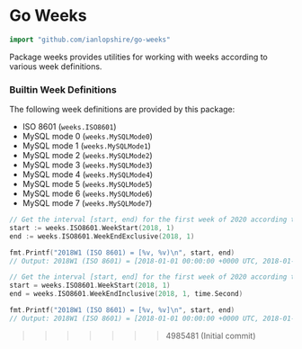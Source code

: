 # Go Weeks

```go
import "github.com/ianlopshire/go-weeks"
```

Package weeks provides utilities for working with weeks according to various week definitions.

### Builtin Week Definitions

The following week definitions are provided by this package:
- ISO 8601 (`weeks.ISO8601`)
- MySQL mode 0 (`weeks.MySQLMode0`)
- MySQL mode 1 (`weeks.MySQLMode1`)
- MySQL mode 2 (`weeks.MySQLMode2`)
- MySQL mode 3 (`weeks.MySQLMode3`)
- MySQL mode 4 (`weeks.MySQLMode4`)
- MySQL mode 5 (`weeks.MySQLMode5`)
- MySQL mode 6 (`weeks.MySQLMode6`)
- MySQL mode 7 (`weeks.MySQLMode7`)

```go
// Get the interval [start, end) for the first week of 2020 according to ISO8601
start := weeks.ISO8601.WeekStart(2018, 1)
end := weeks.ISO8601.WeekEndExclusive(2018, 1)

fmt.Printf("2018W1 (ISO 8601) = [%v, %v)\n", start, end)
// Output: 2018W1 (ISO 8601) = [2018-01-01 00:00:00 +0000 UTC, 2018-01-08 00:00:00 +0000 UTC)
```
```go
// Get the interval [start, end] for the first week of 2020 according to ISO8601
start = weeks.ISO8601.WeekStart(2018, 1)
end = weeks.ISO8601.WeekEndInclusive(2018, 1, time.Second)

fmt.Printf("2018W1 (ISO 8601) = [%v, %v]\n", start, end)
// Output: 2018W1 (ISO 8601) = [2018-01-01 00:00:00 +0000 UTC, 2018-01-07 23:59:59 +0000 UTC]
```

>>>>>>> 4985481 (Initial commit)
